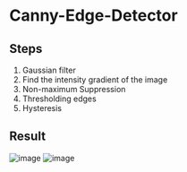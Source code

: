 # Canny-Edge-Detector
## Steps
1. Gaussian filter
2. Find the intensity gradient of the image
3. Non-maximum Suppression
4. Thresholding edges
5. Hysteresis
## Result
![image](https://github.com/fredliao2621/Canny-Edge-Detector/assets/110581728/09f7f209-1465-44a0-89d6-4f293db0cdb5)
![image](https://github.com/fredliao2621/Canny-Edge-Detector/assets/110581728/7ecec2ff-c0de-4bd1-a1d8-42749382ebcd)
